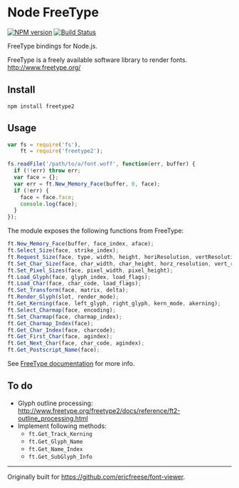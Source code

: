 # Node FreeType

[![NPM version](https://badge.fury.io/js/freetype2.png)](http://badge.fury.io/js/freetype2)
[![Build Status](https://travis-ci.org/ericfreese/node-freetype2.png?branch=master)](https://travis-ci.org/ericfreese/node-freetype2)

FreeType bindings for Node.js.

FreeType is a freely available software library to render fonts. http://www.freetype.org/

## Install

`npm install freetype2`

## Usage

``` javascript
var fs = require('fs'),
    ft = require('freetype2');

fs.readFile('/path/to/a/font.woff', function(err, buffer) {
  if (!!err) throw err;
  var face = {};
  var err = ft.New_Memory_Face(buffer, 0, face);
  if (!err) {
    face = face.face;
    console.log(face);
  }
});
```

The module exposes the following functions from FreeType:

``` javascript
ft.New_Memory_Face(buffer, face_index, aface);
ft.Select_Size(face, strike_index);
ft.Request_Size(face, type, width, height, horiResolution, vertResolution);
ft.Set_Char_Size(face, char_width, char_height, horz_resolution, vert_resolution);
ft.Set_Pixel_Sizes(face, pixel_width, pixel_height);
ft.Load_Glyph(face, glyph_index, load_flags);
ft.Load_Char(face, char_code, load_flags);
ft.Set_Transform(face, matrix, delta);
ft.Render_Glyph(slot, render_mode);
ft.Get_Kerning(face, left_glyph, right_glyph, kern_mode, akerning);
ft.Select_Charmap(face, encoding);
ft.Set_Charmap(face, charmap_index);
ft.Get_Charmap_Index(face);
ft.Get_Char_Index(face, charcode);
ft.Get_First_Char(face, agindex);
ft.Get_Next_Char(face, char_code, agindex);
ft.Get_Postscript_Name(face);
```

See [FreeType documentation](http://www.freetype.org/freetype2/docs/reference/ft2-index.html) for more info.

## To do

- Glyph outline processing: http://www.freetype.org/freetype2/docs/reference/ft2-outline_processing.html
- Implement following methods:
    - `ft.Get_Track_Kerning`
    - `ft.Get_Glyph_Name`
    - `ft.Get_Name_Index`
    - `ft.Get_SubGlyph_Info`

---

Originally built for https://github.com/ericfreese/font-viewer.
